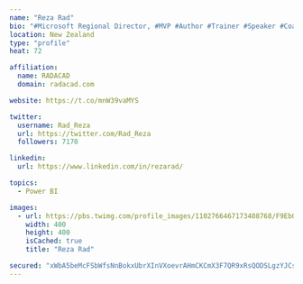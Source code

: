 ```yaml
---
name: "Reza Rad"
bio: "#Microsoft Regional Director, #MVP #Author #Trainer #Speaker #Coach #Consultant #PowerBI "
location: New Zealand
type: "profile"
heat: 72

affiliation:
  name: RADACAD
  domain: radacad.com

website: https://t.co/mnW39vaMYS

twitter:
  username: Rad_Reza
  url: https://twitter.com/Rad_Reza
  followers: 7170

linkedin:
  url: https://www.linkedin.com/in/rezarad/

topics:
  - Power BI

images:
  - url: https://pbs.twimg.com/profile_images/1102766467173408768/F9EbQENa_400x400.png
    width: 400
    height: 400
    isCached: true
    title: "Reza Rad"

secured: "xWbA5beMcFSbWfsNnBokxUbrXInVXoevrAHmCKCmX3F7QR9xRsQODSLgzYJCswBZDkvoGLRS4kQkkBlmhMRzM2+4DjCXz3r+26s9/NJHvwCGHmhm2yrP4dsDmZ7Jq/FfBbf3Jm7OGrMOSr/d/fSZL6Mb87fnOA7hEKmpvd3wzXWmB/qioKDrpnks+suiXPFC5I/BV256TSh+b/OU6buGp9mTp5KalK12pJfHmxuxMKWrPRPK8Qm7QfPrnEhbN4u5aOTNw/6QWK7XTirE3wgtlwczLzJ7PwUvk4UXjX1hgd6Ti77VUDzrT0/fMhSHLR3zRgO2mo3Bb54RQ29GE/bvGu/0PBBZ8FpyDAue2vRRmgq5/Nu0tV78VgcrnMxjIlmrhL558dSZRChFVoymJknS36DzvYyDy1TpjqlaaPsyLBY=;bNqn8SjOPi2EPtBGHQ5B/Q=="
---
```


